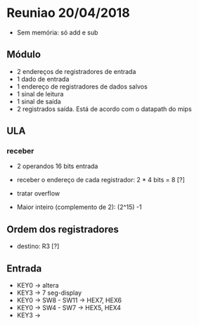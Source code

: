 # Reuniao 20/04/2018

* Sem memória: só add e sub

## Módulo
* 2 endereços de registradores de entrada
* 1 dado de entrada
* 1 endereço de registradores de dados salvos
* 1 sinal de leitura
* 1 sinal de saída
* 2 registrados saída. Está de acordo com o datapath do mips

## ULA
### receber
* 2 operandos 16 bits entrada
* receber o endereço de cada registrador: 2 * 4 bits = 8 [?]
* tratar overflow

* Maior inteiro (complemento de 2): (2^15) -1

## Ordem dos registradores
* destino: R3 [?]

## Entrada
* KEY0 -> altera
* KEY3 -> 7 seg-display
* KEY0 -> SW8 - SW11 -> HEX7, HEX6
* KEY0 -> SW4 - SW7  -> HEX5, HEX4
* KEY3 ->
